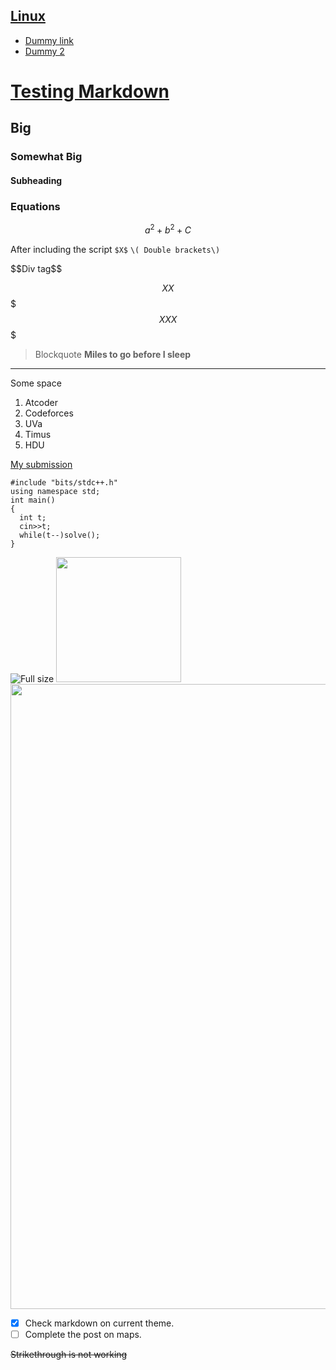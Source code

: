 <script type="text/javascript"
  src="https://cdn.mathjax.org/mathjax/latest/MathJax.js?config=TeX-AMS-MML_HTMLorMML">
</script>

[Linux](#)
---
- [Dummy link](#)
- [Dummy 2](#)

# [Testing Markdown](#)
## Big
### Somewhat Big
#### Subheading



### Equations
```math
a^2+b^2+C
```
After including the script
`$X$`
`\( Double brackets\)`
<div>$$Div tag$$<div>
  
$$XX$$
$$$XXX$$$

>Blockquote __Miles to go before I sleep__
---
Some space

1. Atcoder
1. Codeforces
1. UVa
1. Timus
1. HDU

[My submission](#)
```
#include "bits/stdc++.h"
using namespace std;
int main()
{
  int t;
  cin>>t;
  while(t--)solve();
}

```

![Full size](https://i.ytimg.com/vi/4Arf4cO2l94/maxresdefault.jpg)
<img src="https://i.ytimg.com/vi/4Arf4cO2l94/maxresdefault.jpg" width="200" height="auto">
<img src="https://i.ytimg.com/vi/4Arf4cO2l94/maxresdefault.jpg" width="1000" height="auto">


- [x] Check markdown on current theme.
- [ ] Complete the post on maps.

~~Strikethrough is not working~~




